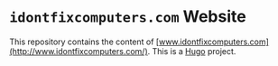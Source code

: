 # `idontfixcomputers.com` Website

This repository contains the content of [www.idontfixcomputers.com](http://www.idontfixcomputers.com/). This is a [Hugo](https://gohugo.io/) project.